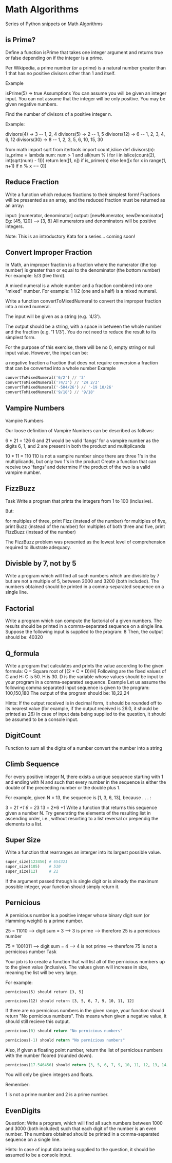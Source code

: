 # Math Algorithms

Series of Python snippets on Math Algorithms

## is Prime?

Define a function isPrime that takes one integer argument and returns true or false depending on if the integer is a prime.

Per Wikipedia, a prime number (or a prime) is a natural number greater than 1 that has no positive divisors other than 1 and itself.

Example

isPrime(5)
=> true
Assumptions
You can assume you will be given an integer input.
You can not assume that the integer will be only positive. You may be given negative numbers.


Find the number of divisors of a positive integer n.

Example:

divisors(4) -> 3 -- 1, 2, 4
divisors(5) -> 2 -- 1, 5
divisors(12) -> 6 -- 1, 2, 3, 4, 6, 12
divisors(30) -> 8 -- 1, 2, 3, 5, 6, 10, 15, 30

from math import sqrt
from itertools import count,islice
def divisors(n):
    is_prime =  lambda num: num > 1 and all(num % i for i in islice(count(2), int(sqrt(num) - 1)))
    return len([1, n]) if is_prime(n) else len([x for x in range(1, n+1) if n % x == 0])


## Reduce Fraction

Write a function which reduces fractions to their simplest form! Fractions will be presented as an array, and the reduced fraction must be returned as an array:

input: [numerator, denominator]   output: [newNumerator, newDenominator]
                    Eg: [45, 120] --> [3, 8]
All numerators and denominators will be positive integers.

Note: This is an introductory Kata for a series... coming soon!


## Convert Improper Fraction

In Math, an improper fraction is a fraction where the numerator (the top number) is greater than or equal to the denominator (the bottom number) For example: 5/3 (five third).

A mixed numeral is a whole number and a fraction combined into one "mixed" number. For example: 1 1/2 (one and a half) is a mixed numeral.

Write a function convertToMixedNumeral to convert the improper fraction into a mixed numeral.

The input will be given as a string (e.g. '4/3').

The output should be a string, with a space in between the whole number and the fraction (e.g. '1 1/3'). You do not need to reduce the result to its simplest form.

For the purpose of this exercise, there will be no 0, empty string or null input value. However, the input can be:

a negative fraction
a fraction that does not require conversion
a fraction that can be converted into a whole number
Example

```Python
convertToMixedNumeral('6/2') // '3'
convertToMixedNumeral('74/3') // '24 2/3'
convertToMixedNumeral('-504/26') // '-19 10/26'
convertToMixedNumeral('9/18') // '9/18'
```

## Vampire Numbers

Vampire Numbers

Our loose definition of Vampire Numbers can be described as follows:

6 * 21 = 126
6 and 21 would be valid 'fangs' for a vampire number as the 
digits 6, 1, and 2 are present in both the product and multiplicands

10 * 11 = 110
110 is not a vampire number since there are three 1's in the
multiplicands, but only two 1's in the product
Create a function that can receive two 'fangs' and determine if the product of the two is a valid vampire number.

## FizzBuzz

Task
Write a program that prints the integers from   1   to   100   (inclusive).

But:

  for multiples of three,   print   Fizz     (instead of the number)
  for multiples of five,   print   Buzz     (instead of the number)
  for multiples of both three and five,   print   FizzBuzz     (instead of the number)

The   FizzBuzz   problem was presented as the lowest level of comprehension required to illustrate adequacy.

## Divisble by 7, not by 5

Write a program which will find all such numbers which are divisible by 7 but are not a multiple of 5,
between 2000 and 3200 (both included).
The numbers obtained should be printed in a comma-separated sequence on a single line.

## Factorial

Write a program which can compute the factorial of a given numbers.
The results should be printed in a comma-separated sequence on a single line.
Suppose the following input is supplied to the program:
8
Then, the output should be:
40320

## Q_formula

Write a program that calculates and prints the value according to the given formula:
Q = Square root of [(2 * C * D)/H]
Following are the fixed values of C and H:
C is 50. H is 30.
D is the variable whose values should be input to your program in a comma-separated sequence.
Example
Let us assume the following comma separated input sequence is given to the program:
100,150,180
The output of the program should be:
18,22,24

Hints:
If the output received is in decimal form, it should be rounded off to its nearest value (for example, if the output received is 26.0, it should be printed as 26)
In case of input data being supplied to the question, it should be assumed to be a console input. 

## DigitCount

Function to sum all the digits of a number convert the number into a string

## Climb Sequence

For every positive integer N, there exists a unique sequence starting with 1 and ending with N and such that every number
in the sequence is either the double of the preceeding number or the double plus 1.

For example, given N = 13, the sequence is [1, 3, 6, 13], because . . . :

 3 =  2*1 +1
 6 =  2*3
 13 = 2*6 +1
Write a function that returns this sequence given a number N. Try generating the elements of the resulting list in ascending order, i.e.,
without resorting to a list reversal or prependig the elements to a list.

## Super Size

Write a function that rearranges an interger into its largest possible value.

``` python
super_size(123456) # 654321
super_size(105)    # 510
super_size(12)     # 21
```

If the argument passed through is single digit or is already the maximum possible integer, your function should simply return it.

## Pernicious

A pernicious number is a positive integer whose binary digit sum (or Hamming weight) is a prime number.

25 = 11010  -->  digit sum = 3 --> 3 is prime --> therefore 25 is a pernicious number 

75 = 1001011  -->  digit sum = 4 --> 4 is not prime --> therefore 75 is not a pernicious number
Task

Your job is to create a function that will list all of the pernicious numbers up to the given value (inclusive). The values given will increase in size, meaning the list will be very large.

For example:
```pernicious
pernicious(5) should return [3, 5]

pernicious(12) should return [3, 5, 6, 7, 9, 10, 11, 12]
```

If there are no pernicious numbers in the given range, your function should return "No pernicious numbers". This means when given a negative value, it should still recieve this output.
```python
pernicious(0) should return "No pernicious numbers"

pernicious(-1) should return "No pernicious numbers"
```

Also, if given a floating point number, return the list of pernicious numbers with the number floored (rounded down).

```python
pernicious(17.546456) should return [3, 5, 6, 7, 9, 10, 11, 12, 13, 14, 17]
```

You will only be given integers and floats.

Remember:

1 is not a prime number and 2 is a prime number.


## EvenDigits

Question:
Write a program, which will find all such numbers between 1000 and 3000 (both included) such that each digit of the number is an even number.
The numbers obtained should be printed in a comma-separated sequence on a single line.

Hints:
In case of input data being supplied to the question, it should be assumed to be a console input.
